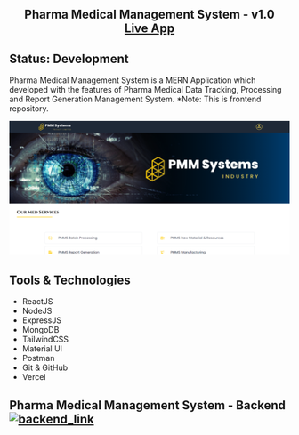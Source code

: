 <h2 align="center">
 Pharma Medical Management System - v1.0<br/>
  <a href="https://pharma-medical-management-system.vercel.app/" target="_blank">Live App</a>

</h2>

## Status: Development

Pharma Medical Management System is a MERN Application which developed with the features of Pharma Medical Data Tracking, Processing and Report Generation Management System.
*Note: This is frontend repository.

![PMM Systems](src/Assets/pmmsystems.png)


## Tools & Technologies

- ReactJS
- NodeJS
- ExpressJS
- MongoDB
- TailwindCSS
- Material UI
- Postman
- Git & GitHub
- Vercel


## Pharma Medical Management System - Backend <a href="https://github.com/Harish1611/pharma-medical-management-system-backend"> <img src="https://github-production-user-asset-6210df.s3.amazonaws.com/99854022/282251352-7447c788-e1c6-463e-ab4b-c567bd9554d4.png"  alt="backend_link"  height="16"  /> </a>

